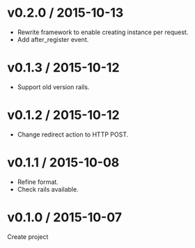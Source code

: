 # v0.2.0 / 2015-10-13

* Rewrite framework to enable creating instance per request.
* Add after_register event.

# v0.1.3 / 2015-10-12

* Support old version rails.

# v0.1.2 / 2015-10-12

* Change redirect action to HTTP POST.

# v0.1.1 / 2015-10-08

* Refine format.
* Check rails available.

# v0.1.0 / 2015-10-07

Create project
